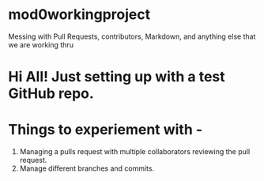 # mod0workingproject
Messing with Pull Requests, contributors, Markdown, and anything else that we are working thru 

# Hi All!  Just setting up with a test GitHub repo.  

# Things to experiement with -

1. Managing a pulls request with multiple collaborators reviewing the pull request.
1. Manage different branches and commits. 

